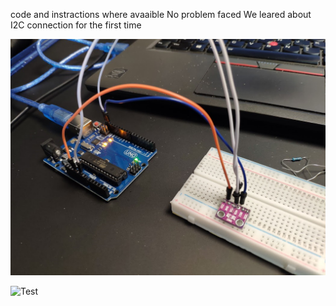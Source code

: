 code and instractions where avaaible
No problem faced
We leared about I2C connection for the first time

![Test](photo1.png?raw=true)

![Test](photo2.png?raw=true)
